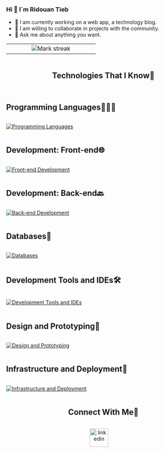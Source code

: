 ### Hi 👋 I´m Ridouan Tieb 

- 🔭 I am currently working on a web app, a technology blog.
- 👯 I am willing to collaborate in projects with the community.
- 💬 Ask me about anything you want.

<!--- stats & Trophy (start) -->
<p align="center">
  <!--- stats (start) -->
<table align="center">
<tr border="none">
<td width="50%" align="center">
  <img  title="🔥 Get streak stats for your profile at git.io/streak-stats" alt="Mark streak" src="https://github-readme-streak-stats.herokuapp.com/?user=ridoutdev&theme=dark&hide_border=false" /> 
</td>
  
<!-- Stats Languages 
<td>
<img  align="center"  src="https://github-readme-stats.anuraghazra1.vercel.app/api/top-langs/?username=1010nishant&theme=dark&hide_border=false&no-bg=true&no-frame=true&langs_count=10"/> 
</td>
-->
</tr>
</table>
<!--- stats (end) -->

<!--
<div align="center">

<img align="center" src="https://github-readme-stats.vercel.app/api?username=ridoutdev&include_all_commits=true&count_private=true&show_icons=true&line_height=20&title_color=7A7ADB&icon_color=2234AE&text_color=D3D3D3&bg_color=0,000000,130F40" alt="Ridouan Tieb Github Stats"> -->

<!--h1 without bottom border-->
<div id="user-content-toc">
  <ul align="center">
    <summary><h2 style="display: inline-block">Technologies That I Know👨</h2></summary>
  </ul>
</div>

<!-- Programming Languages -->
<summary><h2 style="display: inline-block">Programming Languages👨🏻‍💻</h2></summary>
<p>
  <a href="https://skillicons.dev">
    <img src="https://skillicons.dev/icons?i=java,js,kotlin,cs,py,bash&perline=6" alt="Programming Languages"/>
  </a>
</p>

<!-- Development: Front-end -->
<summary><h2 style="display: inline-block">Development: Front-end🌐</h2></summary>
<p>
  <a href="https://skillicons.dev">
    <img src="https://skillicons.dev/icons?i=html,css,bootstrap&perline=3" alt="Front-end Development"/>
  </a>
</p>

<!-- Development: Back-end -->
<summary><h2 style="display: inline-block">Development: Back-end🔙</h2></summary>
<p>
  <a href="https://skillicons.dev">
    <img src="https://skillicons.dev/icons?i=dotnet,py,java&perline=3" alt="Back-end Development"/>
  </a>
</p>

<!-- Databases -->
<summary><h2 style="display: inline-block">Databases💾</h2></summary>
<p>
  <a href="https://skillicons.dev">
    <img src="https://skillicons.dev/icons?i=mongodb,mysql&perline=2" alt="Databases"/>
  </a>
</p>

<!-- Development Tools and IDEs -->
<summary><h2 style="display: inline-block">Development Tools and IDEs🛠️</h2></summary>
<p>
  <a href="https://skillicons.dev">
    <img src="https://skillicons.dev/icons?i=vscode,visualstudio,github,androidstudio&perline=4" alt="Development Tools and IDEs"/>
  </a>
</p>

<!-- Design and Prototyping -->
<summary><h2 style="display: inline-block">Design and Prototyping🎨</h2></summary>
<p>
  <a href="https://skillicons.dev">
    <img src="https://skillicons.dev/icons?i=figma&perline=1" alt="Design and Prototyping"/>
  </a>
</p>

<!-- Infrastructure and Deployment -->
<summary><h2 style="display: inline-block">Infrastructure and Deployment🚀</h2></summary>
<p>
  <a href="https://skillicons.dev">
    <img src="https://skillicons.dev/icons?i=docker,firebase,linux&perline=3" alt="Infrastructure and Deployment"/>
  </a>
</p>

<!-- Connect with me -->
<!--h2 without bottom border-->
<div id="user-content-toc">
  <ul align="center">
    <summary><h2 style="display: inline-block">Connect With Me🤝</h2></summary>
  </ul>
</div>
<!--icons and links-->
<p align="center">
<a href="https://www.linkedin.com/in/ridouantieb/" target="blank"><img align="center" src="https://user-images.githubusercontent.com/88904952/234979284-68c11d7f-1acc-4f0c-ac78-044e1037d7b0.png" alt="linkedin" height="50" width="50" /></a>
